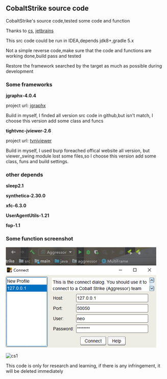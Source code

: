
## CobaltStrike source code

CobaltStrike's source code,tested some code and function

Thanks to [cs](https://www.cobaltstrike.com/), [jetbrains](https://www.jetbrains.com/?from=https://github.com/Freakboy/CobaltStrike)

This src code could be run in IDEA,depends jdk8+,gradle 5.x

Not a simple reverse code,make sure that the code and functions are working done,build pass and tested

Restore the framework searched by the target as much as possible during development

### Some frameworks

**jgraphx-4.0.4**

project url: [jgraphx](https://github.com/Freakboy/jgraphx)

Build in myself, I finded all version src code in github,but isn't match, I choose this version add some class and funcs

**tightvnc-jviewer-2.6**

project url: [tvnjviewer](https://github.com/Freakboy/tvnjviewer)

Build in myself, I used burp foreached offical website all version, but viewer_swing module lost some files,so I choose this version add some class, funs and build settings.

### other depends

**sleep2.1**

**synthetica-2.30.0**

**xfc-6.3.0**

**UserAgentUtils-1.21**

**fop-1.1**


### Some function screenshot

![sss](doc/imgs/cs-01.png)


![cs1](https://user-images.githubusercontent.com/17876931/97730019-44a3a700-1b0e-11eb-8a73-f0b87c63f08a.png)


This code is only for research and learning, if there is any infringement, it will be deleted immediately
